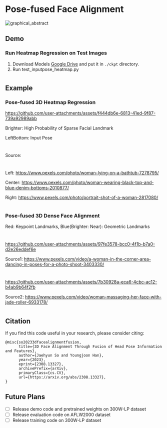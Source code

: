 # Pose-fused Face Alignment
![graphical_abstract](https://github.com/user-attachments/assets/39639ffb-4648-446d-9d7d-c9d233cc30c1)

## Demo
### Run Heatmap Regression on Test Images

1. Download Models [Google Drive](https://drive.google.com/file/d/1HS7TMExYlJHc4ojrwrQ48BYE60yxwCmb/view?usp=sharing) and put it in ```./ckpt``` directory.
2. Run test_inputpose_heatmap.py
#

## Example
### Pose-fused 3D Heatmap Regression

https://github.com/user-attachments/assets/f444db6e-6813-41ed-9f87-739a92989abb

Brighter: High Probability of Sparse Facial Landmark

LeftBottom: Input Pose
#

Source:
#
Left: https://www.pexels.com/photo/woman-lying-on-a-bathtub-7278795/

Center: https://www.pexels.com/photo/woman-wearing-black-top-and-blue-denim-bottoms-2010877/

Right: https://www.pexels.com/photo/portrait-shot-of-a-woman-2817080/

#
### Pose-fused 3D Dense Face Alignment
Red: Keypoint Landmarks, Blue(Brighter: Near): Geometric Landmarks
#
https://github.com/user-attachments/assets/97fe3578-bcc0-4f1b-b7a0-d2e26eddef6e

Source1: https://www.pexels.com/video/a-woman-in-the-corner-area-dancing-in-poses-for-a-photo-shoot-3403330/
#
https://github.com/user-attachments/assets/7b30928a-eca6-4cbc-ac12-b4ab9b64f2fb

Source2: https://www.pexels.com/video/woman-massaging-her-face-with-jade-roller-6933178/
#

## Citation
If you find this code useful in your research, please consider citing:
```
@misc{so20233dfacealignmentfusion,
      title={3D Face Alignment Through Fusion of Head Pose Information and Features}, 
      author={Jaehyun So and Youngjoon Han},
      year={2023},
      eprint={2308.13327},
      archivePrefix={arXiv},
      primaryClass={cs.CV},
      url={https://arxiv.org/abs/2308.13327}, 
}
```

## Future Plans
- [ ] Release demo code and pretrained weights on 300W-LP dataset
- [ ] Release evaluation code on AFLW2000 dataset
- [ ] Release training code on 300W-LP dataset
